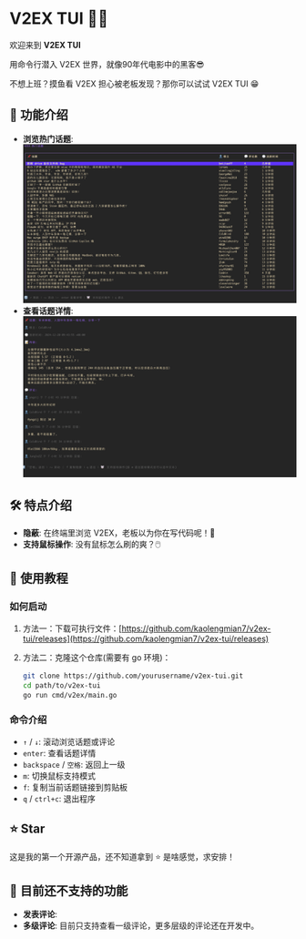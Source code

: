 # V2EX TUI 🎩✨

欢迎来到 **V2EX TUI** 

用命令行潜入 V2EX 世界，就像90年代电影中的黑客😎

不想上班？摸鱼看 V2EX 担心被老板发现？那你可以试试 V2EX TUI 😁

## 🌟 功能介绍

- **浏览热门话题**: 
![img_1.png](img_1.png)
- **查看话题详情**: 
![img_2.png](img_2.png)

## 🛠️ 特点介绍

- **隐蔽**: 在终端里浏览 V2EX，老板以为你在写代码呢！🤫
- **支持鼠标操作**: 没有鼠标怎么刷的爽？🖱️

## 🚀 使用教程

### 如何启动

1. 方法一：下载可执行文件：[https://github.com/kaolengmian7/v2ex-tui/releases](https://github.com/kaolengmian7/v2ex-tui/releases)

2. 方法二：克隆这个仓库(需要有 go 环境)：
   ```bash
   git clone https://github.com/yourusername/v2ex-tui.git
   cd path/to/v2ex-tui
   go run cmd/v2ex/main.go
   

### 命令介绍

- `↑` / `↓`: 滚动浏览话题或评论
- `enter`: 查看话题详情
- `backspace` / `空格`: 返回上一级
- `m`: 切换鼠标支持模式
- `f`: 复制当前话题链接到剪贴板
- `q` / `ctrl+c`: 退出程序

## ⭐ Star

这是我的第一个开源产品，还不知道拿到 ⭐ 是啥感觉，求安排！

## 🚫 目前还不支持的功能

- **发表评论**: 
- **多级评论**: 目前只支持查看一级评论，更多层级的评论还在开发中。
